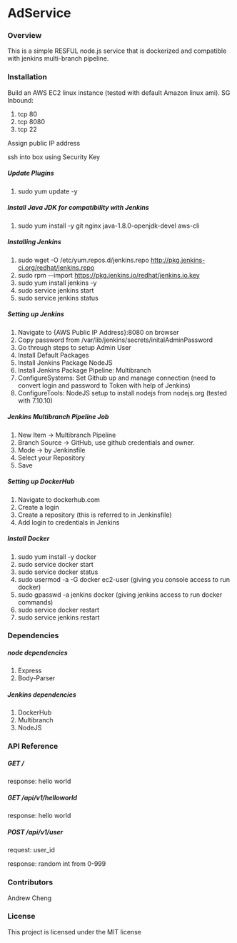 # AdService

### Overview

This is a simple RESFUL node.js service that is dockerized and compatible with jenkins multi-branch pipeline.

### Installation

Build an AWS EC2 linux instance (tested with default Amazon linux ami).
SG Inbound:
1. tcp 80
2. tcp 8080
3. tcp 22

Assign public IP address

ssh into box using Security Key

##### Update Plugins
1. sudo yum update -y

##### Install Java JDK for compatibility with Jenkins
1. sudo yum install -y git nginx java-1.8.0-openjdk-devel aws-cli

##### Installing Jenkins
1. sudo wget -O /etc/yum.repos.d/jenkins.repo http://pkg.jenkins-ci.org/redhat/jenkins.repo
2. sudo rpm --import https://pkg.jenkins.io/redhat/jenkins.io.key
3. sudo yum install jenkins -y
4. sudo service jenkins start
5. sudo service jenkins status

##### Setting up Jenkins
1. Navigate to {AWS Public IP Address}:8080 on browser
2. Copy password from /var/lib/jenkins/secrets/initalAdminPassword
3. Go through steps to setup Admin User
4. Install Default Packages
5. Install Jenkins Package NodeJS
6. Install Jenkins Package Pipeline: Multibranch
7. ConfigureSystems: Set Github up and manage connection (need to convert login and password to Token with help of Jenkins)
8. ConfigureTools: NodeJS setup to install nodejs from nodejs.org (tested with 7.10.10)

##### Jenkins Multibranch Pipeline Job
1. New Item -> Multibranch Pipeline
2. Branch Source -> GitHub, use github credentials and owner. 
3. Mode -> by Jenkinsfile
4. Select your Repository
5. Save

##### Setting up DockerHub 
1. Navigate to dockerhub.com
2. Create a login
3. Create a repository (this is referred to in Jenkinsfile)
4. Add login to credentials in Jenkins

##### Install Docker
1. sudo yum install -y docker
2. sudo service docker start
3. sudo service docker status
4. sudo usermod -a -G docker ec2-user (giving you console access to run docker)
5. sudo gpasswd -a jenkins docker (giving jenkins access to run docker commands)
6. sudo service docker restart
7. sudo service jenkins restart

### Dependencies

##### node dependencies
1. Express
2. Body-Parser

##### Jenkins dependencies
1. DockerHub
2. Multibranch
3. NodeJS

### API Reference
##### GET /
response: hello world
##### GET /api/v1/helloworld
response: hello world
##### POST /api/v1/user
request: user_id

response: random int from 0-999

### Contributors
Andrew Cheng

### License
This project is licensed under the MIT license
